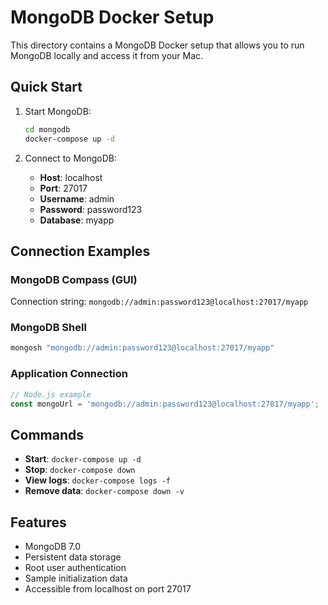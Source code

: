 # MongoDB Docker Setup

This directory contains a MongoDB Docker setup that allows you to run MongoDB locally and access it from your Mac.

## Quick Start

1. Start MongoDB:
   ```bash
   cd mongodb
   docker-compose up -d
   ```

2. Connect to MongoDB:
   - **Host**: localhost
   - **Port**: 27017
   - **Username**: admin
   - **Password**: password123
   - **Database**: myapp

## Connection Examples

### MongoDB Compass (GUI)
Connection string: `mongodb://admin:password123@localhost:27017/myapp`

### MongoDB Shell
```bash
mongosh "mongodb://admin:password123@localhost:27017/myapp"
```

### Application Connection
```javascript
// Node.js example
const mongoUrl = 'mongodb://admin:password123@localhost:27017/myapp';
```

## Commands

- **Start**: `docker-compose up -d`
- **Stop**: `docker-compose down`
- **View logs**: `docker-compose logs -f`
- **Remove data**: `docker-compose down -v`

## Features

- MongoDB 7.0
- Persistent data storage
- Root user authentication
- Sample initialization data
- Accessible from localhost on port 27017